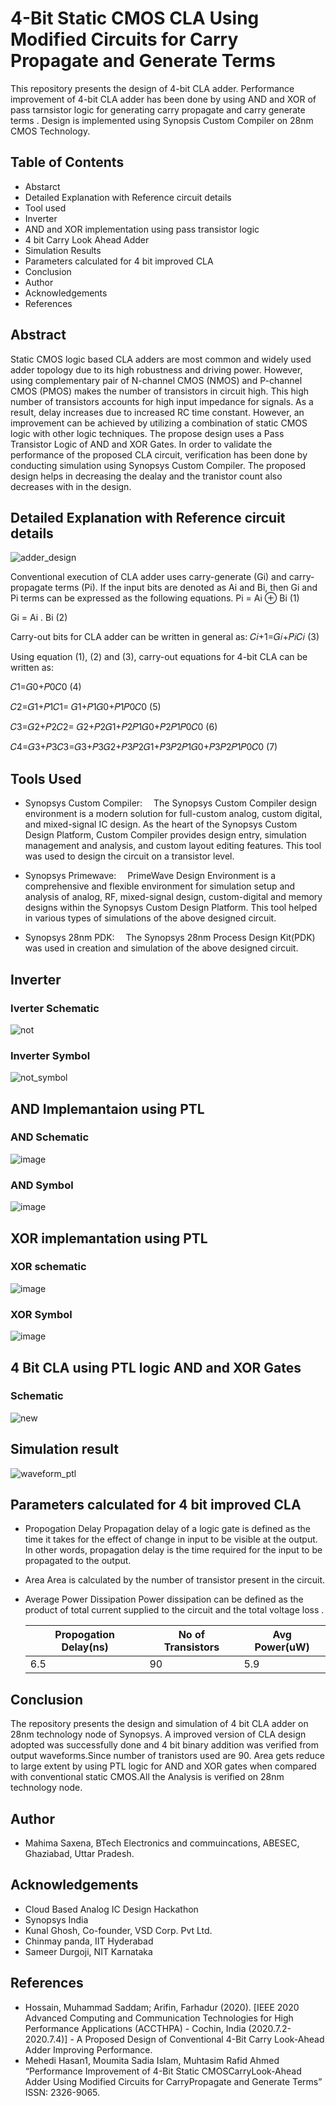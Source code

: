 # 4-Bit Static CMOS CLA Using Modified Circuits for Carry Propagate and Generate Terms
This repository presents the design of 4-bit CLA adder. Performance improvement of 4-bit CLA adder has been done by using AND and XOR of pass tarnsistor logic for generating carry propagate and carry generate terms . Design is implemented using Synopsis Custom Compiler on 28nm CMOS Technology.

 ## Table of Contents
- Abstarct
- Detailed Explanation with Reference circuit details
- Tool used
- Inverter
- AND and XOR implementation using pass transistor logic
- 4 bit Carry Look Ahead Adder
- Simulation Results
- Parameters calculated for 4 bit improved CLA
- Conclusion
- Author
- Acknowledgements
- References

 ## Abstract
Static CMOS logic based CLA adders are most common and widely used adder topology due to its high robustness and driving power. However, using complementary pair of N-channel CMOS (NMOS) and P-channel CMOS (PMOS) makes the number of transistors in circuit high. This high number of transistors accounts for high input impedance for signals. As a result, delay increases due to increased RC time  constant. However, an improvement can be achieved by utilizing a combination of static CMOS logic with other logic techniques. The propose design uses a  Pass Transistor Logic of AND and XOR Gates. In order to validate the performance of the proposed CLA circuit, verification has been done by conducting simulation using Synopsys Custom Compiler. The proposed design helps in decreasing the dealay and the tranistor count also decreases with in the design.

## Detailed Explanation with Reference circuit details
![adder_design](https://user-images.githubusercontent.com/100534193/156117492-64a3e9c8-d17d-4cb9-a584-3664cb83e580.png)

Conventional execution of CLA adder uses carry-generate (Gi) and carry-propagate terms (Pi). If the input bits are denoted as Ai and Bi, then Gi and Pi terms can be expressed as the following equations. 
Pi = Ai ⊕ Bi                                   (1)

Gi = Ai . Bi                                    (2)

Carry-out bits for CLA adder can be written in general as:
𝐶𝑖+1=𝐺𝑖+𝑃𝑖𝐶𝑖                                     (3)

Using equation (1), (2) and (3), carry-out equations for 4-bit CLA can be written as:

𝐶1=𝐺0+𝑃0𝐶0                                      (4)

𝐶2=𝐺1+𝑃1𝐶1= 𝐺1+𝑃1𝐺0+𝑃1𝑃0𝐶0                     (5)

𝐶3=𝐺2+𝑃2𝐶2= 𝐺2+𝑃2𝐺1+𝑃2𝑃1𝐺0+𝑃2𝑃1𝑃0𝐶0           (6)

𝐶4=𝐺3+𝑃3𝐶3=𝐺3+𝑃3𝐺2+𝑃3𝑃2𝐺1+𝑃3𝑃2𝑃1𝐺0+𝑃3𝑃2𝑃1𝑃0𝐶0 (7)

## Tools Used
- Synopsys Custom Compiler:  The Synopsys Custom Compiler design environment is a modern solution for full-custom analog, custom digital, and mixed-signal IC design. As the heart of the Synopsys Custom Design Platform, Custom Compiler provides design entry, simulation management and analysis, and custom layout editing features. This tool was used to design the circuit on a transistor level.

- Synopsys Primewave:  PrimeWave Design Environment is a comprehensive and flexible environment for simulation setup and analysis of analog, RF, mixed-signal design, custom-digital and memory designs within the Synopsys Custom Design Platform. This tool helped in various types of simulations of the above designed circuit.

- Synopsys 28nm PDK:  The Synopsys 28nm Process Design Kit(PDK) was used in creation and simulation of the above designed circuit.

## Inverter
### Iverter Schematic
![not](https://user-images.githubusercontent.com/100534193/156118454-6998aad1-c245-4f46-a396-d2c9bb561720.png)

### Inverter Symbol
![not_symbol](https://user-images.githubusercontent.com/100534193/156118522-b3bdd11f-9a24-487d-8a98-b7428ae09ec0.png)

## AND Implemantaion using PTL
### AND Schematic
![image](https://user-images.githubusercontent.com/100534193/156124333-a6265fc3-ede1-47e2-bffd-8247b754d560.png)

### AND Symbol
![image](https://user-images.githubusercontent.com/100534193/156118907-8ad9b2ba-078b-46ae-83f4-d652c74a34e1.png)

## XOR implemantation using PTL
### XOR schematic
![image](https://user-images.githubusercontent.com/100534193/156124300-14d6f677-02ae-4384-b1cf-fce6a9cc834b.png)


### XOR Symbol
![image](https://user-images.githubusercontent.com/100534193/156119201-9fdfb233-018f-42e2-81ff-640fa1f8332d.png)

## 4 Bit CLA using PTL logic AND  and XOR Gates
### Schematic
![new](https://user-images.githubusercontent.com/100534193/156119550-f305849b-a863-4589-a6eb-efc3856ab90f.png)

## Simulation result
![waveform_ptl](https://user-images.githubusercontent.com/100534193/156119964-616f29a0-1ef9-4bd7-a1d7-b91abefe6377.png)


##  Parameters calculated for 4 bit improved CLA
- Propogation Delay
  Propagation delay of a logic gate is defined as the time it takes for the effect of change in input to be visible at the output. In other words, propagation delay is the time   required for the input to be propagated to the output. 
- Area 
  Area is calculated by the number of transistor present in the circuit.
- Average Power Dissipation 
  Power dissipation can be defined as the product of total current supplied to the circuit and the total voltage loss .
  
  |Propogation Delay(ns) | No of Transistors | Avg Power(uW) |
  |----------------------|-------------------|---------------|
  | 6.5                  |90                 |5.9            |
  
  
## Conclusion
The repository presents the design and simulation of 4 bit CLA adder on 28nm technology node of Synopsys. A improved version of CLA  design adopted was successfully done and 4 bit binary addition was verified from output waveforms.Since number of tranistors used are 90. Area gets reduce to large extent by using PTL logic for AND and XOR gates when compared with conventional static CMOS.All the Analysis is verified on 28nm technology node.

## Author
-  Mahima Saxena, BTech Electronics and commuincations, ABESEC, Ghaziabad, Uttar Pradesh.

## Acknowledgements
- Cloud Based Analog IC Design Hackathon
- Synopsys India
- Kunal Ghosh, Co-founder, VSD Corp. Pvt Ltd.
- Chinmay panda, IIT Hyderabad
- Sameer Durgoji, NIT Karnataka

## References
- Hossain, Muhammad Saddam; Arifin, Farhadur (2020). [IEEE 2020 Advanced Computing and Communication Technologies for High Performance Applications (ACCTHPA) - Cochin, India (2020.7.2-2020.7.4)] - A Proposed Design of Conventional 4-Bit Carry Look-Ahead Adder Improving Performance.
- Mehedi Hasan1, Moumita Sadia Islam, Muhtasim Rafid Ahmed “Performance Improvement of 4-Bit Static CMOSCarryLook-Ahead Adder Using Modified Circuits for CarryPropagate and Generate Terms” ISSN: 2326-9065.



      
